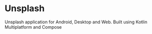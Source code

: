 # Unsplash
Unsplash application for Android, Desktop and Web. Built using Kotlin Multiplatform and Compose
